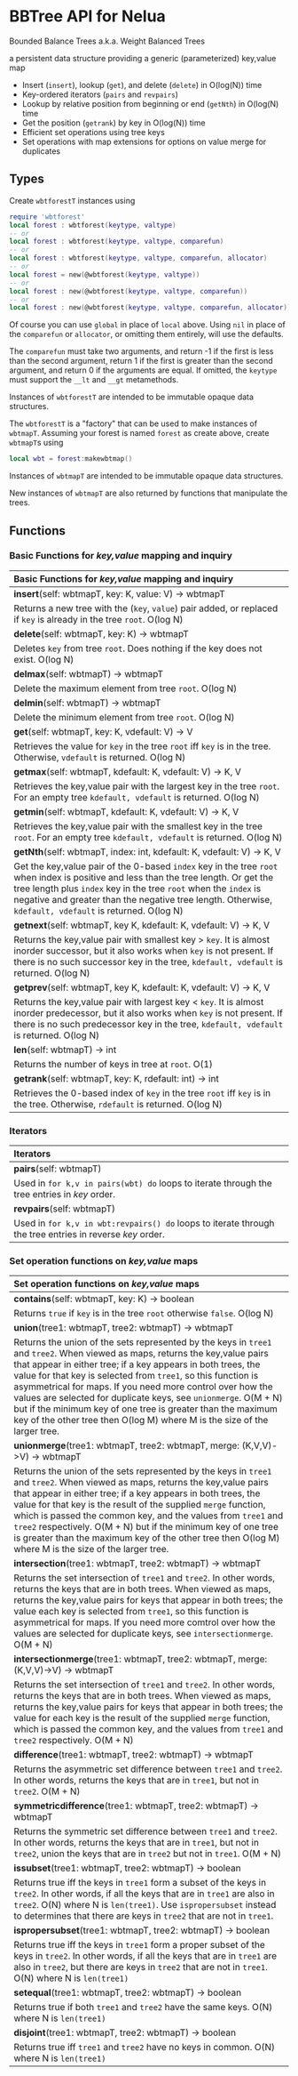 # BBTree API for Nelua

Bounded Balance Trees a.k.a. Weight Balanced Trees

a persistent data structure providing a generic (parameterized) key,value map
 * Insert (``insert``), lookup (``get``), and delete (``delete``) in O(log(N)) time
 * Key-ordered iterators (``pairs`` and ``revpairs``)
 * Lookup by relative position from beginning or end (``getNth``) in O(log(N) time
 * Get the position (``getrank``) by key in O(log(N)) time
 * Efficient set operations using tree keys
 * Set operations with map extensions for options on value merge for duplicates

## Types

Create `wbtforestT` instances using

```lua
require 'wbtforest'
local forest : wbtforest(keytype, valtype)
-- or
local forest : wbtforest(keytype, valtype, comparefun)
-- or
local forest : wbtforest(keytype, valtype, comparefun, allocator)
-- or
local forest = new(@wbtforest(keytype, valtype))
-- or
local forest : new(@wbtforest(keytype, valtype, comparefun))
-- or
local forest : new(@wbtforest(keytype, valtype, comparefun, allocator))
```
Of course you can use `global` in place of `local` above. Using `nil` in place
of the `comparefun` or `allocator`, or omitting them entirely, will use the
defaults.

The `comparefun` must take two arguments, and return -1 if the first is less than
the second argument, return 1 if the first is greater than the second argument,
and return 0 if the arguments are equal. If omitted, the `keytype` must support
the `__lt` and `__gt` metamethods.

Instances of `wbtforestT` are intended to be immutable opaque data structures.

The `wbtforestT` is a "factory" that can be used to make instances of `wbtmapT`.
Assuming your forest is named `forest` as create above, create `wbtmapT`s using

```lua
local wbt = forest:makewbtmap()
```
Instances of `wbtmapT` are intended to be immutable opaque data structures.

New instances of `wbtmapT` are also returned by functions that manipulate the trees.

## Functions

### Basic Functions for *key,value* mapping and inquiry

| Basic Functions for *key,value* mapping and inquiry |
|:---------------------|
| **insert**(self: wbtmapT, key: K, value: V) -> wbtmapT |
| Returns a new tree with the (`key`, `value`) pair added, or replaced if `key` is already in the tree `root`. O(log N) |
| **delete**(self: wbtmapT, key: K) -> wbtmapT |
| Deletes `key` from tree `root`. Does nothing if the key does not exist. O(log N) |
| **delmax**(self: wbtmapT) -> wbtmapT |
| Delete the maximum element from tree `root`. O(log N) |
| **delmin**(self: wbtmapT) -> wbtmapT |
| Delete the minimum element from tree `root`. O(log N) |
| **get**(self: wbtmapT, key: K, vdefault: V) -> V |
| Retrieves the value for `key` in the tree `root` iff `key` is in the tree.  Otherwise, `vdefault` is returned. O(log N) |
| **getmax**(self: wbtmapT, kdefault: K, vdefault: V) -> K, V |
| Retrieves the key,value pair with the largest key in the tree `root`. For an empty tree `kdefault, vdefault` is returned. O(log N) |
| **getmin**(self: wbtmapT, kdefault: K, vdefault: V) ->  K, V |
| Retrieves the key,value pair with the smallest key in the tree `root`. For an empty tree `kdefault, vdefault` is returned. O(log N) |
| **getNth**(self: wbtmapT, index: int, kdefault: K, vdefault: V) -> K, V |
| Get the key,value pair of the 0-based `index` key in the tree `root` when index is positive and less than the tree length. Or get the tree length plus `index` key in the tree `root` when the `index` is negative and greater than the negative tree length. Otherwise, `kdefault, vdefault` is returned. O(log N) |
| **getnext**(self: wbtmapT, key K, kdefault: K, vdefault: V) -> K, V |
| Returns the key,value pair with smallest key > `key`. It is almost inorder successor, but it also works when `key` is not present. If there is no such successor key in the tree, `kdefault, vdefault` is returned. O(log N) |
| **getprev**(self: wbtmapT, key K, kdefault: K, vdefault: V) -> K, V |
| Returns the key,value pair with largest key < `key`. It is almost inorder predecessor, but it also works when `key` is not present. If there is no such predecessor key in the tree, `kdefault, vdefault` is returned. O(log N) |
| **len**(self: wbtmapT) -> int |
| Returns the number of keys in tree at `root`.  O(1) |
| **getrank**(self: wbtmapT, key: K, rdefault: int) -> int |
| Retrieves the 0-based index of `key` in the tree `root` iff `key` is in the tree. Otherwise, `rdefault` is returned. O(log N) |

### Iterators

| Iterators |
|:---------------------|
| **pairs**(self: wbtmapT) |
| Used in `for k,v in pairs(wbt) do` loops to iterate through the tree entries in *key* order. |
| **revpairs**(self: wbtmapT) |
| Used in `for k,v in wbt:revpairs() do` loops to iterate through the tree entries in reverse *key* order. |

### Set operation functions on *key,value* maps

| Set operation functions on *key,value* maps |
|:---------------------|
| **contains**(self: wbtmapT, key: K) -> boolean |
| Returns `true` if `key` is in the tree `root` otherwise `false`. O(log N) |
| **union**(tree1: wbtmapT, tree2: wbtmapT) -> wbtmapT |
| Returns the union of the sets represented by the keys in `tree1` and `tree2`.  When viewed as maps, returns the key,value pairs that appear in either tree; if a key appears in both trees, the value for that key is selected from `tree1`, so this function is asymmetrical for maps. If you need more control over how the values are selected for duplicate keys, see `unionmerge`. O(M + N) but if the minimum key of one tree is greater than the maximum key of the other tree then O(log M) where M is the size of the larger tree. |
| **unionmerge**(tree1: wbtmapT, tree2: wbtmapT, merge: (K,V,V)->V) -> wbtmapT |
| Returns the union of the sets represented by the keys in `tree1` and `tree2`. When viewed as maps, returns the key,value pairs that appear in either tree; if a key appears in both trees, the value for that key is the result of the supplied `merge` function, which is passed the common key, and the values from `tree1` and `tree2` respectively. O(M + N) but if the minimum key of one tree is greater than the maximum key of the other tree then O(log M) where M is the size of the larger tree. |
| **intersection**(tree1: wbtmapT, tree2: wbtmapT) -> wbtmapT |
| Returns the set intersection of `tree1` and `tree2`. In other words, returns the keys that are in both trees. When viewed as maps, returns the key,value pairs for keys that appear in both trees; the value each key is selected from `tree1`, so this function is asymmetrical for maps. If you need more comtrol over how the values are selected for duplicate keys, see `intersectionmerge`. O(M + N) |
| **intersectionmerge**(tree1: wbtmapT, tree2: wbtmapT, merge: (K,V,V)->V) -> wbtmapT |
| Returns the set intersection of `tree1` and `tree2`. In other words, returns the keys that are in both trees. When viewed as maps, returns the key,value pairs for keys that appear in both trees; the value for each key is the result of the supplied `merge` function, which is passed the common key, and the values from `tree1` and `tree2` respectively.  O(M + N) |
| **difference**(tree1: wbtmapT, tree2: wbtmapT) -> wbtmapT |
| Returns the asymmetric set difference between `tree1` and `tree2`. In other words, returns the keys that are in `tree1`, but not in `tree2`. O(M + N) |
| **symmetricdifference**(tree1: wbtmapT, tree2: wbtmapT) -> wbtmapT |
| Returns the symmetric set difference between `tree1` and `tree2`. In other words, returns the keys that are in `tree1`, but not in `tree2`, union the keys that are in `tree2` but not in `tree1`.  O(M + N) |
| **issubset**(tree1: wbtmapT, tree2: wbtmapT) -> boolean |
| Returns true iff the keys in `tree1` form a subset of the keys in `tree2`. In other words, if all the keys that are in `tree1` are also in `tree2`. O(N) where N is `len(tree1)`. Use `ispropersubset` instead to determines that there are keys in `tree2` that are not in `tree1`. |
| **ispropersubset**(tree1: wbtmapT, tree2: wbtmapT) -> boolean |
| Returns true iff the keys in `tree1` form a proper subset of the keys in `tree2`. In other words, if all the keys that are in `tree1` are also in `tree2`, but there are keys in `tree2` that are not in `tree1`.  O(N) where N is `len(tree1)` |
| **setequal**(tree1: wbtmapT, tree2: wbtmapT) -> boolean |
| Returns true if both `tree1` and `tree2` have the same keys. O(N) where N is `len(tree1)` |
| **disjoint**(tree1: wbtmapT, tree2: wbtmapT) -> boolean |
| Returns true iff `tree1` and `tree2` have no keys in common. O(N) where N is `len(tree1)` |
